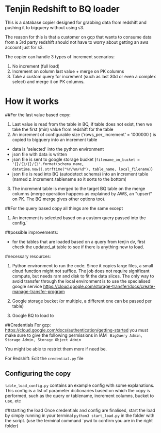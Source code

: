 # Tenjin Redshift to BQ loader

This is a database copier designed for grabbing data from redshift and pushing it to bigquery without using s3.
 
 
The reason for this is that a customer on gcp that wants to consume data from a 3rd party redshift should not have to worry about getting an aws account just for s3.

The copier can handle 3 types of increment scenarios:  
1. No increment (full load)
2. Increment on column last value + merge on PK columns
3. Take a custom query for increment (such as last 30d or even a complex select) and merge it on PK columns.

# How it works
##For the last value based copy:
1. Last value is read from the table in BQ, if table does not exist, then we take the first (min) value from redshift for the table
2. An increment of configurable size ('rows_per_increment' = 1000000 ) is copied to bigquery into an increment table
- data is 'selected' into the python environment
- json file with data is written
- json file is sent to google storage bucket (`filename_on_bucket = '{}/{}/{}/{}'.format(schema_name, datetime.now().strftime("%Y/%m/%d"), table_name, local_filename)`)
- json file is read into BQ (autodetect schema) into an increment table (named z_increment_tablename so it sorts to the bottom)
3. The increment table is merged to the target BQ table on the merge columns (merge operation happens as explained by AWS, an "upsert" on PK. The BQ merge gives other options too).

##For the query based copy all things are the same except 
1. An increment is selected based on a custom query passed into the config.`

##possible improvements:
- for the tables that are loaded based on a query from tenjin dv, first check the updated_at table to see if there is anything new to load.



#necessary resources:
1. Python environment to run the code. Since it copies large files, a small cloud function might not suffice. The job does not require significant compute, but needs ram and disk to fit the data slices. The only way to avoid transfer through the local environment is to use the specialised google service 
https://cloud.google.com/storage-transfer/docs/create-manage-transfer-program

2. Google storage bucket (or multiple, a different one can be passed per table)

3. Google BQ to load to


##Credentials
For gcp:
https://cloud.google.com/docs/authentication/getting-started
you must make sure to give the following permissions in IAM
` BigQuery Admin,
Storage Admin,
Storage Object Admin`

You might be able to restrict them more if need be.

For Redshift:
Edit the `credential.py` file

## Configuring the copy
`table_load_config.py` contains an example config with some explanations.
This config is a list of parameter dictionaries based on which the copy is performed, such as the query or tablename, increment columns, bucket to use, etc

##starting the load
Once credentials and config are finalised, start the load by simply running in your terminal
`python3 start_load.py`
in the folder with the script. (use the terminal command `pwd to confirm you are in the right folder)
